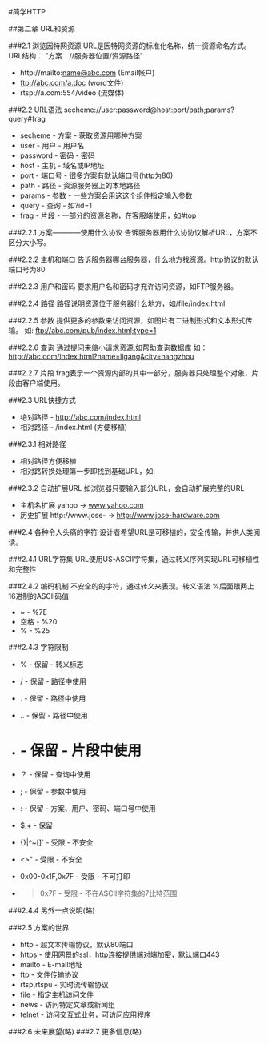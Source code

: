 #简学HTTP

##第二章 URL和资源

###2.1 浏览因特网资源
URL是因特网资源的标准化名称，统一资源命名方式。   
URL结构： "方案：//服务器位置/资源路径"
* http://mailto:name@abc.com    (Email帐户)
* ftp://abc.com/a.doc           (word文件)
* rtsp://a.com:554/video        (流媒体)


###2.2 URL语法
secheme://user:password@host:port/path;params?query#frag   
* secheme      - 方案       - 获取资源用哪种方案
* user         - 用户       - 用户名
* password     - 密码       - 密码
* host         - 主机       - 域名或IP地址
* port         - 端口号     - 很多方案有默认端口号(http为80)
* path         - 路径       - 资源服务器上的本地路径
* params       - 参数       - 一些方案会用这这个组件指定输入参数
* query        - 查询       - 如?id=1
* frag         - 片段       - 一部分的资源名称，在客服端使用，如#top

###2.2.1 方案————使用什么协议
告诉服务器用什么协协议解析URL，方案不区分大小写。

###2.2.2 主机和端口
告诉服务器哪台服务器，什么地方找资源。http协议的默认端口号为80

###2.2.3 用户和密码
要求用户名和密码才充许访问资源，如FTP服务器。

###2.2.4 路径
路径说明资源位于服务器什么地方，如/file/index.html

###2.2.5 参数
提供更多的参数来访问资源，如图片有二进制形式和文本形式传输。
如: ftp://abc.com/pub/index.html;type=1

###2.2.6 查询
通过提问来缩小请求资源,如帮助查询数据库
如：http://abc.com/index.html?name=ligang&city=hangzhou

###2.2.7 片段
frag表示一个资源内部的其中一部分，服务器只处理整个对象，片段由客户端使用。

###2.3 URL快捷方式
* 绝对路径 - http://abc.com/index.html
* 相对路径 - /index.html (方便移植)

###2.3.1 相对路径
* 相对路径方便移植
* 相对路转换处理第一步即找到基础URL，如:<base href="http://abc.com/" />

###2.3.2 自动扩展URL
如浏览器只要输入部分URL，会自动扩展完整的URL
* 主机名扩展 yahoo -> www.yahoo.com
* 历史扩展 http://www.jose- -> http://www.jose-hardware.com

###2.4 各种令人头痛的字符
设计者希望URL是可移植的，安全传输，并供人类阅读。

###2.4.1 URL字符集
URL使用US-ASCII字符集，通过转义序列实现URL可移植性和完整性

###2.4.2 编码机制
不安全的的字符，通过转义来表现。转义语法 %后面跟两上16进制的ASCII码值
* ~    -  %7E 
* 空格 -  %20
* %    -  %25

###2.4.3 字符限制
* %                -    保留 - 转义标志
* /                -    保留 - 路径中使用
* .                -    保留 - 路径中使用
* ..               -    保留 - 路径中使用
* #                -    保留 - 片段中使用
* ？               -    保留 - 查询中使用
* ;                -    保留 - 参数中使用
* :                -    保留 - 方案、用户、密码、端口号中使用
* $,+              -    保留
        
* {}|\^~[]`        -    受限 - 不安全
* <>"              -    受限 - 不安全
* 0x00-0x1F,0x7F   -    受限 - 不可打印
* >0x7F            -    受限 - 不在ASCII字符集的7比特范围

###2.4.4 另外一点说明(略)

###2.5 方案的世界
* http             -    超文本传输协议，默认80端口                                                                                
* https            -    使用网景的ssl，http连接提供端对端加密，默认端口443                                  
* mailto           -    E-mail地址                                   
* ftp              -    文件传输协议                               
* rtsp,rtspu       -    实时流传输协议                                      
* file             -    指定主机访问文件                           
* news             -    访问特定文章或新闻组                                 
* telnet           -    访问交互式业务，可访问应用程序                                  


###2.6 未来展望(略)
###2.7 更多信息(略)